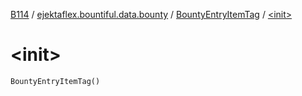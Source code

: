 [B114](../../index.md) / [ejektaflex.bountiful.data.bounty](../index.md) / [BountyEntryItemTag](index.md) / [&lt;init&gt;](./-init-.md)

# &lt;init&gt;

`BountyEntryItemTag()`